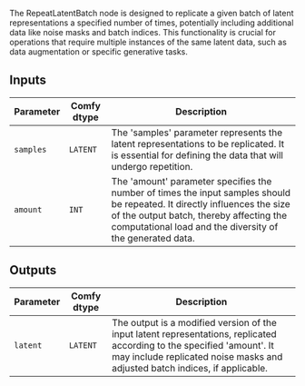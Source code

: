
The RepeatLatentBatch node is designed to replicate a given batch of latent representations a specified number of times, potentially including additional data like noise masks and batch indices. This functionality is crucial for operations that require multiple instances of the same latent data, such as data augmentation or specific generative tasks.

## Inputs

| Parameter | Comfy dtype | Description |
|-----------|-------------|-------------|
| `samples` | `LATENT`    | The 'samples' parameter represents the latent representations to be replicated. It is essential for defining the data that will undergo repetition. |
| `amount`  | `INT`       | The 'amount' parameter specifies the number of times the input samples should be repeated. It directly influences the size of the output batch, thereby affecting the computational load and the diversity of the generated data. |

## Outputs

| Parameter | Comfy dtype | Description |
|-----------|-------------|-------------|
| `latent`  | `LATENT`    | The output is a modified version of the input latent representations, replicated according to the specified 'amount'. It may include replicated noise masks and adjusted batch indices, if applicable. |
